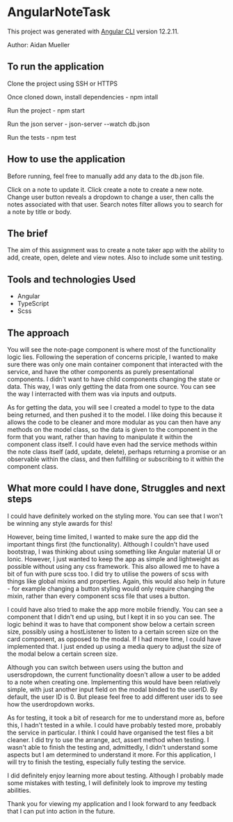 # AngularNoteTask

This project was generated with [Angular CLI](https://github.com/angular/angular-cli) version 12.2.11.

Author: Aidan Mueller

## To run the application

Clone the project using SSH or HTTPS

Once cloned down, install dependencies - npm intall

Run the project - npm start 

Run the json server - json-server --watch db.json

Run the tests - npm test 

## How to use the application

Before running, feel free to manually add any data to the db.json file. 

Click on a note to update it. 
Click create a note to create a new note. 
Change user button reveals a dropdown to change a user, then calls the notes associated with that user. 
Search notes filter allows you to search for a note by title or body. 

## The brief

The aim of this assignment was to create a note taker app with the ability to add, create, open, delete and view notes. 
Also to include some unit testing. 

## Tools and technologies Used

- Angular
- TypeScript
- Scss

## The approach

You will see the note-page component is where most of the functionality logic lies. Following the seperation of concerns priciple, I wanted to 
make sure there was only one main container component that interacted with the service, and have the other components as purely 
presentational components. I didn't want to have child components changing the state or data. This way, I was only getting the data from one source. You can see the way I interracted with them was via inputs and outputs.

As for getting the data, you will see I created a model to type to the data being returned, and then pushed it to the model. I like doing this because it allows the code to be cleaner and more modular as you can then have any methods on the model class, so the data is given to the component in the form that you want, rather than having to manipulate it within the component class itself. I could have even had the service methods within the note class itself (add, update, delete), perhaps returning a promise or an observable within the class, and then fulfilling or subscribing to it within the component class. 


## What more could I have done, Struggles and next steps 

I could have definitely worked on the styling more. You can see that I won't be winning any style awards for this!

However, being time limited, I wanted to make sure the app did the important things first (the functionality). 
Although I couldn't have used bootstrap, I was thinking about using something like Angular material UI or Ionic. However, I just wanted to keep 
the app as simple and lightweight as possible without using any css framework. This also allowed me to have a bit of fun with pure scss too.
I did try to utilise the powers of scss with things like global mixins and properties. Again, this would also help in future - for example changing a button styling would only require changing the mixin, rather than every component scss file that uses a button. 

I could have also tried to make the app more mobile friendly. You can see a component that I didn't end up using, but I kept it in so you can see. The logic behind it was to have that component show below a certain screen size, possibly using a hostListener to listen to a certain screen size on the card component, as opposed to the modal. If I had more time, I could have implemented that. I just ended up using a media query to adjust the size of the modal below a certain screen size. 

Although you can switch between users using the button and usersdropdown, the current functionality doesn't allow a user to be added to a note when creating one. Implementing this would have been relatively simple, with just another input field on the modal binded to the userID.
By default, the user ID is 0. But please feel free to add different user ids to see how the userdropdown works. 

As for testing, it took a bit of research for me to understand more as, before this, I hadn't tested in a while.
I could have probably tested more, probably the service in particular. 
I think I could have organised the test files a bit cleaner. I did try to use the arrange, act, assert method when testing.
I wasn't able to finish the testing and, admittedly, I didn't understand some aspects but I am determined to understand it more. 
For this application, I will try to finish the testing, especially fully testing the service.

I did definitely enjoy learning more about testing. Although I probably made some mistakes with testing, I will definitely look to 
improve my testing abilities. 

Thank you for viewing my application and I look forward to any feedback that I can put into action in the future. 
